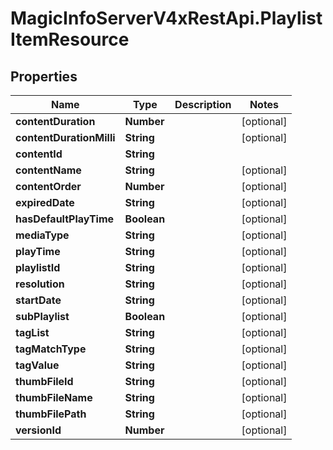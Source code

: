 # MagicInfoServerV4xRestApi.PlaylistItemResource

## Properties
Name | Type | Description | Notes
------------ | ------------- | ------------- | -------------
**contentDuration** | **Number** |  | [optional] 
**contentDurationMilli** | **String** |  | [optional] 
**contentId** | **String** |  | 
**contentName** | **String** |  | [optional] 
**contentOrder** | **Number** |  | [optional] 
**expiredDate** | **String** |  | [optional] 
**hasDefaultPlayTime** | **Boolean** |  | [optional] 
**mediaType** | **String** |  | [optional] 
**playTime** | **String** |  | [optional] 
**playlistId** | **String** |  | [optional] 
**resolution** | **String** |  | [optional] 
**startDate** | **String** |  | [optional] 
**subPlaylist** | **Boolean** |  | [optional] 
**tagList** | **String** |  | [optional] 
**tagMatchType** | **String** |  | [optional] 
**tagValue** | **String** |  | [optional] 
**thumbFileId** | **String** |  | [optional] 
**thumbFileName** | **String** |  | [optional] 
**thumbFilePath** | **String** |  | [optional] 
**versionId** | **Number** |  | [optional] 


